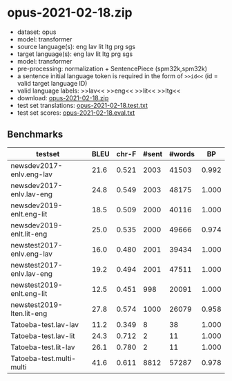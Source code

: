 # opus-2021-02-18.zip

* dataset: opus
* model: transformer
* source language(s): eng lav lit ltg prg sgs
* target language(s): eng lav lit ltg prg sgs
* model: transformer
* pre-processing: normalization + SentencePiece (spm32k,spm32k)
* a sentence initial language token is required in the form of `>>id<<` (id = valid target language ID)
* valid language labels: >>lav<< >>eng<< >>lit<< >>ltg<<
* download: [opus-2021-02-18.zip](https://object.pouta.csc.fi/Tatoeba-MT-models/bat-bat/opus-2021-02-18.zip)
* test set translations: [opus-2021-02-18.test.txt](https://object.pouta.csc.fi/Tatoeba-MT-models/bat-bat/opus-2021-02-18.test.txt)
* test set scores: [opus-2021-02-18.eval.txt](https://object.pouta.csc.fi/Tatoeba-MT-models/bat-bat/opus-2021-02-18.eval.txt)

## Benchmarks

| testset | BLEU  | chr-F | #sent | #words | BP |
|---------|-------|-------|-------|--------|----|
| newsdev2017-enlv.eng-lav 	| 21.6 	| 0.521 	| 2003 	| 41503 	| 0.992 |
| newsdev2017-enlv.lav-eng 	| 24.8 	| 0.549 	| 2003 	| 48175 	| 1.000 |
| newsdev2019-enlt.eng-lit 	| 18.5 	| 0.509 	| 2000 	| 40116 	| 1.000 |
| newsdev2019-enlt.lit-eng 	| 25.0 	| 0.535 	| 2000 	| 49666 	| 0.974 |
| newstest2017-enlv.eng-lav 	| 16.0 	| 0.480 	| 2001 	| 39434 	| 1.000 |
| newstest2017-enlv.lav-eng 	| 19.2 	| 0.494 	| 2001 	| 47511 	| 1.000 |
| newstest2019-enlt.eng-lit 	| 12.5 	| 0.451 	| 998 	| 20091 	| 1.000 |
| newstest2019-lten.lit-eng 	| 27.8 	| 0.574 	| 1000 	| 26079 	| 0.958 |
| Tatoeba-test.lav-lav 	| 11.2 	| 0.349 	| 8 	| 38 	| 1.000 |
| Tatoeba-test.lav-lit 	| 24.3 	| 0.712 	| 2 	| 11 	| 1.000 |
| Tatoeba-test.lit-lav 	| 26.1 	| 0.780 	| 2 	| 11 	| 1.000 |
| Tatoeba-test.multi-multi 	| 41.6 	| 0.611 	| 8812 	| 57287 	| 0.978 |

